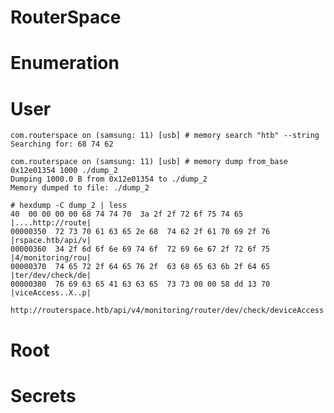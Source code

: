 # RouterSpace

# Enumeration

# User

````
com.routerspace on (samsung: 11) [usb] # memory search "htb" --string
Searching for: 68 74 62

com.routerspace on (samsung: 11) [usb] # memory dump from_base 0x12e01354 1000 ./dump_2
Dumping 1000.0 B from 0x12e01354 to ./dump_2
Memory dumped to file: ./dump_2

# hexdump -C dump_2 | less
40  00 00 00 00 68 74 74 70  3a 2f 2f 72 6f 75 74 65  |....http://route|
00000350  72 73 70 61 63 65 2e 68  74 62 2f 61 70 69 2f 76  |rspace.htb/api/v|
00000360  34 2f 6d 6f 6e 69 74 6f  72 69 6e 67 2f 72 6f 75  |4/monitoring/rou|
00000370  74 65 72 2f 64 65 76 2f  63 68 65 63 6b 2f 64 65  |ter/dev/check/de|
00000380  76 69 63 65 41 63 63 65  73 73 00 00 58 dd 13 70  |viceAccess..X..p|
````
`http://routerspace.htb/api/v4/monitoring/router/dev/check/deviceAccess`

# Root

# Secrets
